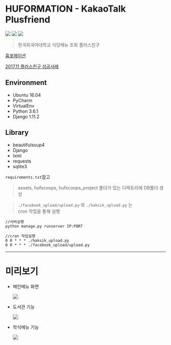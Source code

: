 # HUFORMATION - KakaoTalk Plusfriend
![](https://img.shields.io/badge/License-MIT-blue.svg) ![](https://img.shields.io/badge/Python-3.6-blue.svg) ![](https://img.shields.io/pypi/djversions/djangorestframework.svg)



> 한국외국어대학교 식당메뉴 조회 플러스친구

[훕포메이션](http://pf.kakao.com/_xdERZxl)

[2017.11 플러스친구 성공사례](https://pf.kakao.com/_TsIAE/4212564)

## Environment

- Ubuntu 16.04
- PyCharm
- VirtualEnv
- Python 3.6.1
- Django 1.11.2

## Library

- beautifulsoup4
- Django
- lxml
- requests
- sqlite3

`requirements.txt`참고

> assets, hufscoops, hufscoops_project 폴더가 있는 디렉토리에 DB폴더 생성

> `./facebook_upload/upload.py` 와 `./haksik_upload.py` 는        
cron 작업을 통해 실행

    //서버실행
    python manage.py runserver IP:PORT
    
    //cron 작업실행
    0 0 * * * ./haksik_upload.py
    0 0 * * * ./facebook_upload/upload.py

---

# 미리보기

- 메인메뉴 화면

    ![](https://github.com/roharon/HUFormation-kakao/blob/master/preview/main_menu.jpg?raw=true)

- 도서관 기능

    ![](https://github.com/roharon/HUFormation-kakao/blob/master/preview/library_menu.jpg?raw=true)

- 학식메뉴 기능

    ![](https://github.com/roharon/HUFormation-kakao/blob/master/preview/cafeteria_menu.jpg?raw=true)
